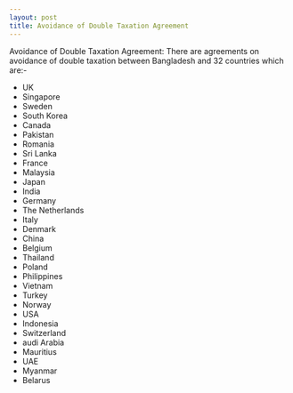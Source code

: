 ```yaml
---
layout: post
title: Avoidance of Double Taxation Agreement
---
```


Avoidance of Double Taxation Agreement: There are agreements on avoidance of double taxation between Bangladesh and 32 countries which are:-

- UK
- Singapore
- Sweden
- South Korea
- Canada
- Pakistan
- Romania
- Sri Lanka
- France
- Malaysia
- Japan
- India
- Germany
- The Netherlands
- Italy
- Denmark
- China
- Belgium
- Thailand
- Poland
- Philippines
- Vietnam
- Turkey
- Norway
- USA
- Indonesia
- Switzerland
- audi Arabia
- Mauritius
- UAE
- Myanmar
- Belarus



